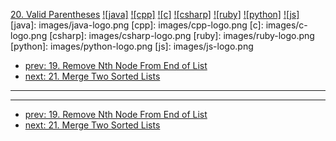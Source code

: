 [20. Valid Parentheses](https://leetcode.com/problems/valid-parentheses/)
[![java]](https://github.com/leetcode-study-group/leetcode-java-solutions/blob/master/020-valid-parentheses.md)
[![cpp]](https://github.com/leetcode-study-group/leetcode-cpp-solutions/blob/master/020-valid-parentheses.md)
[![c]](https://github.com/leetcode-study-group/leetcode-c-solutions/blob/master/020-valid-parentheses.md)
[![csharp]](https://github.com/leetcode-study-group/leetcode-csharp-solutions/blob/master/020-valid-parentheses.md)
[![ruby]](https://github.com/leetcode-study-group/leetcode-ruby-solutions/blob/master/020-valid-parentheses.md)
[![python]](https://github.com/leetcode-study-group/leetcode-python-solutions/blob/master/020-valid-parentheses.md)
[![js]](https://github.com/leetcode-study-group/leetcode-js-solutions/blob/master/020-valid-parentheses.md)
[java]: images/java-logo.png
[cpp]: images/cpp-logo.png
[c]: images/c-logo.png
[csharp]: images/csharp-logo.png
[ruby]: images/ruby-logo.png
[python]: images/python-logo.png
[js]: images/js-logo.png

- [prev: 19. Remove Nth Node From End of List](019-remove-nth-node-from-end-of-list.md)
- [next: 21. Merge Two Sorted Lists](021-merge-two-sorted-lists.md)

---


---

- [prev: 19. Remove Nth Node From End of List](019-remove-nth-node-from-end-of-list.md)
- [next: 21. Merge Two Sorted Lists](021-merge-two-sorted-lists.md)
